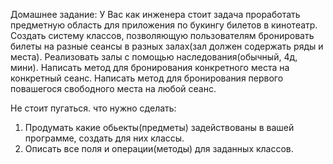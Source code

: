 Домашнее задание:
У Вас как инженера стоит задача проработать предметную область для приложения по букингу билетов в кинотеатр.
Создать систему классов, позволяющую пользователям бронировать билеты на разные сеансы в разных залах(зал должен содержать ряды и места).
Реализовать залы с помощью наследования(обычный, 4д, мини).
Написать метод для бронирования конкретного места на конкретный сеанс.
Написать метод для бронирования первого повашегося свободного места на любой сеанс.

Не стоит пугаться. что нужно сделать:
1. Продумать какие обьекты(предметы) задействованы в вашей программе, создать для них классы.
2. Описать все поля и операции(методы) для заданных классов.
